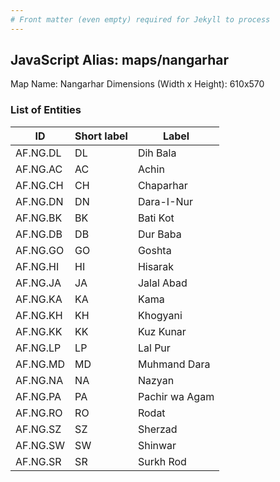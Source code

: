 ```yaml
---
# Front matter (even empty) required for Jekyll to process
---
```


## JavaScript Alias: maps/nangarhar

Map Name: Nangarhar
Dimensions (Width x Height): 610x570





### List of Entities

ID | Short label | Label
---|---|---|
AF.NG.DL|DL|Dih Bala
AF.NG.AC|AC|Achin
AF.NG.CH|CH|Chaparhar
AF.NG.DN|DN|Dara-I-Nur
AF.NG.BK|BK|Bati Kot
AF.NG.DB|DB|Dur Baba
AF.NG.GO|GO|Goshta
AF.NG.HI|HI|Hisarak
AF.NG.JA|JA|Jalal Abad
AF.NG.KA|KA|Kama
AF.NG.KH|KH|Khogyani
AF.NG.KK|KK|Kuz Kunar
AF.NG.LP|LP|Lal Pur
AF.NG.MD|MD|Muhmand Dara
AF.NG.NA|NA|Nazyan
AF.NG.PA|PA|Pachir wa Agam
AF.NG.RO|RO|Rodat
AF.NG.SZ|SZ|Sherzad
AF.NG.SW|SW|Shinwar
AF.NG.SR|SR|Surkh Rod